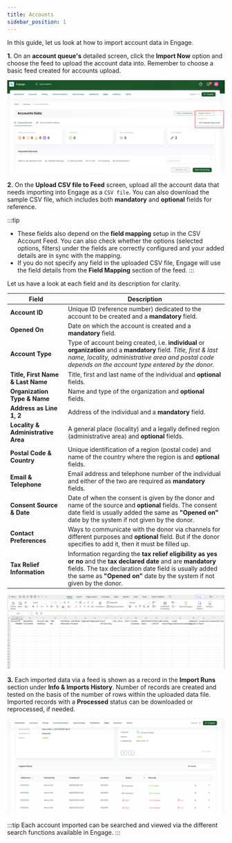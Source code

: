 ```yaml
---
title: Accounts
sidebar_position: 1
---
```


In this guide, let us look at how to import account data in Engage.

**1.** On an **account queue's** detailed screen, click the **Import Now** option and choose the feed to upload the account data into. Remember to choose a basic feed created for accounts upload. 

![click import now button](./click-import-now-button.png)

**2.** On the **Upload CSV file to Feed** screen, upload all the account data that needs importing into Engage as a `CSV file`. You can also download the sample CSV file, which includes both **mandatory** and **optional** fields for reference.  

:::tip
- These fields also depend on the **field mapping** setup in the CSV Account Feed. You can also check whether the options (selected options, filters) under the fields are correctly configured and your added details are in sync with the mapping.
- If you do not specify any field in the uploaded CSV file, Engage will use the field details from the **Field Mapping** section of the feed.
:::

Let us have a look at each field and its description for clarity.

| Field | Description |
| ----- | ----------- |
| **Account ID** | Unique ID (reference number) dedicated to the account to be created and a **mandatory** field. |
| **Opened On** | Date on which the account is created and a **mandatory** field. |
| **Account Type** | Type of account being created, i.e. **individual** or **organization** and a **mandatory** field. *Title, first & last name, locality, administrative area and postal code depends on the account type entered by the donor.* |
| **Title, First Name & Last Name** | Title, first and last name of the individual and **optional** fields. |
| **Organization Type & Name** | Name and type of the organization and **optional** fields. |
| **Address as Line 1, 2**  | Address of the individual and a **mandatory** field. |
| **Locality & Administrative Area**  | A general place (locality) and a legally defined region (administrative area) and **optional** fields. |
| **Postal Code & Country**  | Unique identification of a region (postal code) and name of the country where the region is and **optional** fields.  |
| **Email & Telephone**  | Email address and telephone number of the individual and either of the two are required as **mandatory** fields. |
| **Consent Source & Date**  | Date of when the consent is given by the donor and name of the source and **optional** fields. The consent date field is usually added the same as **"Opened on"** date by the system if not given by the donor. |
| **Contact Preferences**  | Ways to communicate with the donor via channels for different purposes and **optional** field. But if the donor specifies to add it, then it must be filled up. |
| **Tax Relief Information**  | Information regarding the **tax relief eligibility as yes or no** and the **tax declared date** and are **mandatory** fields. The tax declaration date field is usually added the same as **"Opened on"** date by the system if not given by the donor. |

![show accounts file](./show-accounts-file.png)

**3.** Each imported data via a feed is shown as a record in the **Import Runs** section under **Info & Imports History**. Number of records are created and tested on the basis of the number of rows within the uploaded data file. Imported records with a **Processed** status can be downloaded or reprocessed, if needed.

![imported data runs section](./imported-data-runs-section.png)

:::tip
Each account imported can be searched and viewed via the different search functions available in Engage.
:::
